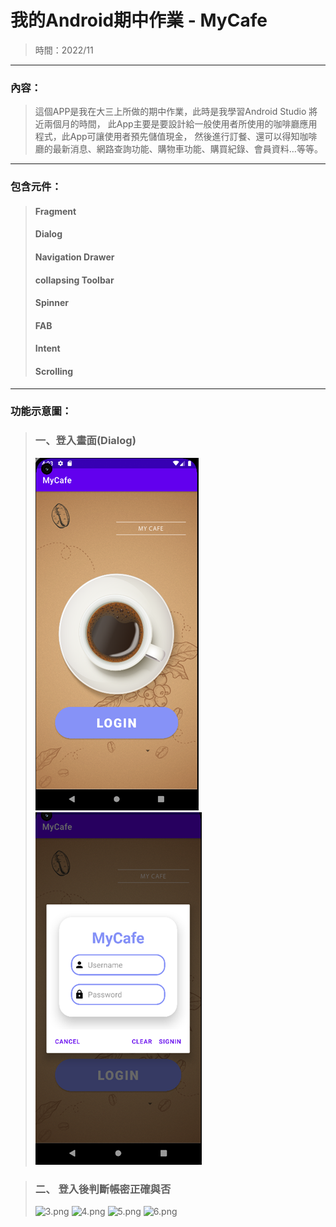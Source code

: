 # 我的Android期中作業 - MyCafe
> 時間：2022/11
---
### 內容：
> 這個APP是我在大三上所做的期中作業，此時是我學習Android Studio 將近兩個月的時間，
此App主要是要設計給一般使用者所使用的咖啡廳應用程式，此App可讓使用者預先儲值現金，
然後進行訂餐、還可以得知咖啡廳的最新消息、網路查詢功能、購物車功能、購買紀錄、會員資料…等等。
---
### 包含元件：
>#### Fragment
>#### Dialog
>#### Navigation Drawer
>#### collapsing Toolbar
>#### Spinner
>#### FAB
>#### Intent
>#### Scrolling
---
### 功能示意圖：
>### 一、登入畫面(Dialog)
> ![1.png](https://github.com/MagentaII/MyCafe-MyMiddleProject/blob/master/images/1.png)
> ![2.png](https://github.com/MagentaII/MyCafe-MyMiddleProject/blob/master/images/2.png)

>### 二、 登入後判斷帳密正確與否
> ![3.png](https://github.com/MagentaII/MyCafe-MyMiddleProject/blob/master/images/3.png)
> ![4.png](https://github.com/MagentaII/MyCafe-MyMiddleProject/blob/master/images/4.png)
> ![5.png](https://github.com/MagentaII/MyCafe-MyMiddleProject/blob/master/images/4.png)
> ![6.png](https://github.com/MagentaII/MyCafe-MyMiddleProject/blob/master/images/5.png)
